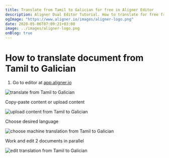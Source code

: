 ```yaml
---
title: Translate from Tamil to Galician for free in Aligner Editor
description: Aligner Dual Editor Tutorial. How to translate for free from Tamil to Galician. Aligner is multilingual document management platform. 
ogImage: "https://www.aligner.io/images/aligner-logo.png"
date: 2020-05-06T07:09:21+03:00
image: ../images/aligner-logo.png
onBlog: true
---
```


# How to translate document from Tamil to Galician

1. Go to editor at [app.aligner.io](https://app.aligner.io "Aligner App web page")

![translate from Tamil to Galician](../aligner-blank-editor.png "translate from Tamil to Galician")

Copy-paste content or upload content

![upload content from Tamil to Galician](../aligner-uploaded-document.png "upload content from Tamil to Galician")

Choose desired language

![choose machine translation from Tamil to Galician](../aligner-language-dropdown.png "choose machine translation from Tamil to Galician")

Work and edit 2 documents in parallel

![edit translation from Tamil to Galician](../aligner-double-sitded-editor.png "edit translation from Tamil to Galician")


